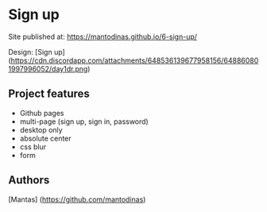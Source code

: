 # Sign up

Site published at: https://mantodinas.github.io/6-sign-up/

Design: [Sign up] (https://cdn.discordapp.com/attachments/648536139677958156/648860801997996052/day1dr.png)

## Project features

- Github pages
- multi-page (sign up, sign in, password)
- desktop only
- absolute center
- css blur
- form

## Authors

[Mantas] (https://github.com/mantodinas)